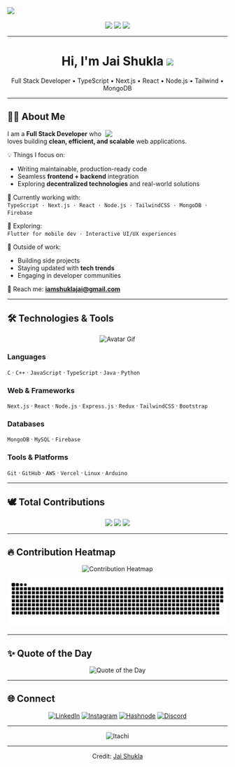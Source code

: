 <!-- Divider -->
<img src="https://user-images.githubusercontent.com/73097560/115834477-dbab4500-a447-11eb-908a-139a6edaec5c.gif">

<!-- Social Stats -->
<p align="center">
  <a href="https://github.com/lonewolf-hub?tab=followers"><img src="https://img.shields.io/github/followers/lonewolf-hub?style=social" /></a>
  <a href="https://github.com/lonewolf-hub?tab=stars"><img src="https://img.shields.io/github/stars/lonewolf-hub?style=social" /></a>
  <img src="https://komarev.com/ghpvc/?username=lonewolf-hub&label=Profile%20views&color=ce9927&style=flat" />
</p>

---

<h1 align="center">Hi, I'm Jai Shukla <img src="https://media.giphy.com/media/hvRJCLFzcasrR4ia7z/giphy.gif" width="32"/></h1>

<p align="center">
  Full Stack Developer • TypeScript • Next.js • React • Node.js • Tailwind • MongoDB
</p>

---

## 👨‍💻 About Me
<img align="right" src="https://github.com/lonewolf-hub/lonewolf-hub/blob/main/0_IjwqslkWZDHTMK9Y.gif" width="280px">

I am a **Full Stack Developer** who loves building **clean, efficient, and scalable** web applications.  

💡 Things I focus on:  
- Writing maintainable, production-ready code  
- Seamless **frontend + backend** integration  
- Exploring **decentralized technologies** and real-world solutions  

🌱 Currently working with:  
`TypeScript · Next.js · React · Node.js · TailwindCSS · MongoDB · Firebase`  

📱 Exploring:  
`Flutter for mobile dev · Interactive UI/UX experiences`  

🚀 Outside of work:  
- Building side projects  
- Staying updated with **tech trends**  
- Engaging in developer communities  

📧 Reach me: **[iamshuklajai@gmail.com](mailto:iamshuklajai@gmail.com)**  

---

## 🛠️ Technologies & Tools
<p align="center">
  <img height="260" width="260" src="https://media.tenor.com/65M0eCILpo0AAAAi/avatar-the-last-airbender-aang.gif" alt="Avatar Gif"/>
</p>

### Languages
`C` · `C++` · `JavaScript` · `TypeScript` · `Java` · `Python`

### Web & Frameworks
`Next.js` · `React` · `Node.js` · `Express.js` · `Redux` · `TailwindCSS` · `Bootstrap`

### Databases
`MongoDB` · `MySQL` · `Firebase`

### Tools & Platforms
`Git` · `GitHub` · `AWS` · `Vercel` · `Linux` · `Arduino`

---

## 🕊️ Total Contributions
<p align="center">
  <img src="https://github.com/JayantGoel001/JayantGoel001/blob/master/WEBP/left.webp" width="140" />
  <img src="https://github-readme-streak-stats.herokuapp.com?user=lonewolf-hub&theme=transparent&hide_border=true&ring=ff3068&fire=ff3068&currStreakLabel=ff3068" />
  <img src="https://github.com/JayantGoel001/JayantGoel001/blob/master/WEBP/right.webp" width="140" />
</p>

---

## 🔥 Contribution Heatmap
<p align="center">
  <img src="https://github-readme-activity-graph.vercel.app/graph?username=lonewolf-hub&theme=github-compact&radius=8&area=true" alt="Contribution Heatmap"/>
</p>

<!-- Snake animation -->
<p align="center">
  <img src="https://raw.githubusercontent.com/itsmeshibintmz/itsmeshibintmz/8c4c442a1c6a6c7b963e5d473e5aec52c42b5ea3/github-contribution-grid-snake-sissa.svg#gh" alt="snake animation"/>
</p>

---

## ✨ Quote of the Day
<p align="center">
  <img src="https://quotes-github-readme.vercel.app/api?type=horizontal&theme=dark" alt="Quote of the Day"/>
</p>

---

## 🌐 Connect
<p align="center">
  <a href="https://www.linkedin.com/in/jai-shukla-56041016a/" target="_blank"><img src="https://user-images.githubusercontent.com/88904952/234979284-68c11d7f-1acc-4f0c-ac78-044e1037d7b0.png" height="44" alt="LinkedIn"/></a>
  <a href="https://www.instagram.com/iamshuklajai/" target="_blank"><img src="https://user-images.githubusercontent.com/88904952/234981169-2dd1e58f-4b7e-468c-8213-034ba62156c3.png" height="44" alt="Instagram"/></a>
  <a href="#" target="_blank"><img src="https://user-images.githubusercontent.com/88904952/234982196-562aea17-5532-4550-8c08-1c7cb994a541.png" height="44" alt="Hashnode"/></a>
  <a href="#" target="_blank"><img src="https://user-images.githubusercontent.com/88904952/234982627-019fd336-6248-453c-9b05-97c13fd1d207.png" height="44" alt="Discord"/></a>
</p>

---

<!-- Keep the last Itachi GIF -->
<p align="center">
  <img height="280" src="https://media.tenor.com/gv4tePys0cEAAAAM/itachi-uchiha-naruto.gif" alt="Itachi"/>
</p>

---

<p align="center">Credit: <a href="https://github.com/lonewolf-hub">Jai Shukla</a></p>
